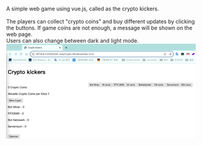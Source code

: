 A simple web game using vue.js, called as the crypto kickers.<br>
<br>
The players can collect "crypto coins" and buy different updates by clicking the buttons. If game coins are not enough, a message will be shown on the web page.<br>
Users can also change between dark and light mode.<br>
![image](https://github.com/luiminyan/Web_Eng_mini_projects/blob/main/images/CryptoKickers_pic.gif)